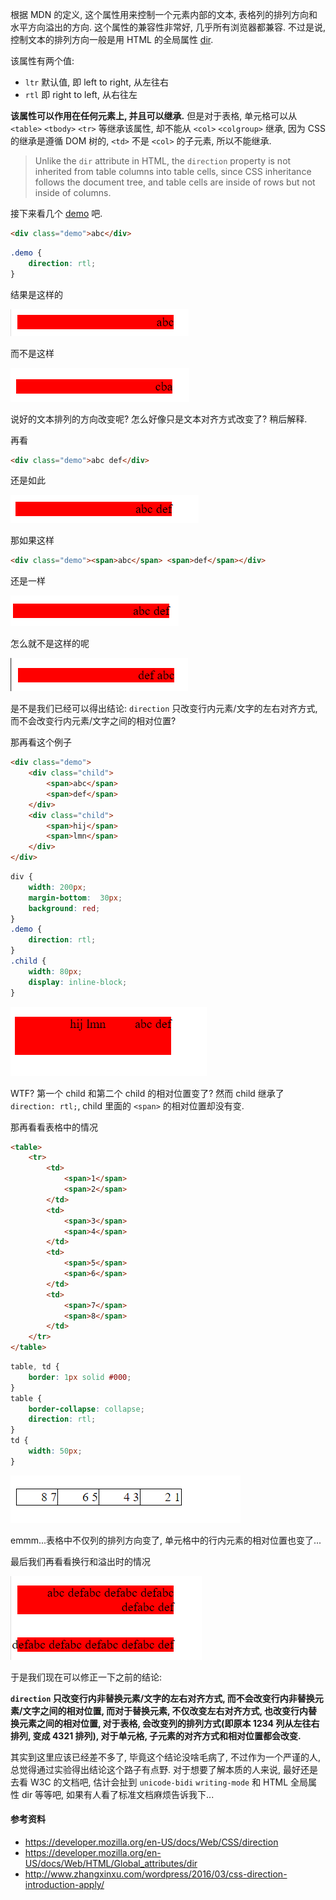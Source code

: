 根据 MDN 的定义, 这个属性用来控制一个元素内部的文本, 表格列的排列方向和水平方向溢出的方向. 这个属性的兼容性非常好, 几乎所有浏览器都兼容. 不过是说, 控制文本的排列方向一般是用 HTML 的全局属性 [dir](https://developer.mozilla.org/en-US/docs/Web/HTML/Global_attributes/dir).

该属性有两个值:

* `ltr` 默认值, 即 left to right, 从左往右
* `rtl` 即 right to left, 从右往左

**该属性可以作用在任何元素上, 并且可以继承.** 但是对于表格, 单元格可以从 `<table>` `<tbody>` `<tr>` 等继承该属性, 却不能从 `<col>` `<colgroup>` 继承, 因为 CSS 的继承是遵循 DOM 树的, `<td>` 不是 `<col>` 的子元素, 所以不能继承.

> Unlike the `dir` attribute in HTML, the `direction` property is not inherited from table columns into table cells, since CSS inheritance follows the document tree, and table cells are inside of rows but not inside of columns.



接下来看几个 [demo](https://github.com/ta7sudan/front-end-demo/blob/master/css/direction/demo0.html) 吧.

```html
<div class="demo">abc</div>
```

```css
.demo {
	direction: rtl;
}
```

结果是这样的

![img24](./images/img24.png)

而不是这样

![img25](./images/img25.png)

说好的文本排列的方向改变呢? 怎么好像只是文本对齐方式改变了? 稍后解释.

再看

```html
<div class="demo">abc def</div>
```

还是如此

![img26](./images/img26.png)

那如果这样

```html
<div class="demo"><span>abc</span> <span>def</span></div>
```

还是一样

![img27](./images/img27.png)

怎么就不是这样的呢

![img28](./images/img28.png)

是不是我们已经可以得出结论: `direction` 只改变行内元素/文字的左右对齐方式, 而不会改变行内元素/文字之间的相对位置?

那再看这个例子

```html
<div class="demo">
	<div class="child">
		<span>abc</span>
		<span>def</span>
	</div>
	<div class="child">
		<span>hij</span>
		<span>lmn</span>
	</div>
</div>
```

```css
div {
	width: 200px;
	margin-bottom:  30px;
	background: red;
}
.demo {
	direction: rtl;
}
.child {
	width: 80px;
	display: inline-block;
}
```

![img29](./images/img29.png)

WTF? 第一个 child 和第二个 child 的相对位置变了?  然而 child 继承了 `direction: rtl;`, child 里面的 `<span>` 的相对位置却没有变.

那再看看表格中的情况

```html
<table>
	<tr>
		<td>
			<span>1</span>
			<span>2</span>
		</td>
		<td>
			<span>3</span>
			<span>4</span>
		</td>
		<td>
			<span>5</span>
			<span>6</span>
		</td>
		<td>
			<span>7</span>
			<span>8</span>
		</td>
	</tr>
</table>
```

```css
table, td {
	border: 1px solid #000;
}
table {
	border-collapse: collapse;
	direction: rtl;
}
td {
	width: 50px;
}
```

![img30](./images/img30.png)

emmm...表格中不仅列的排列方向变了, 单元格中的行内元素的相对位置也变了...

最后我们再看看换行和溢出时的情况

![img31](./images/img31.png)



于是我们现在可以修正一下之前的结论:

 **`direction` 只改变行内非替换元素/文字的左右对齐方式, 而不会改变行内非替换元素/文字之间的相对位置, 而对于替换元素, 不仅改变左右对齐方式, 也改变行内替换元素之间的相对位置, 对于表格, 会改变列的排列方式(即原本 1234 列从左往右排列, 变成 4321 排列), 对于单元格, 子元素的对齐方式和相对位置都会改变.**

其实到这里应该已经差不多了, 毕竟这个结论没啥毛病了, 不过作为一个严谨的人, 总觉得通过实验得出结论这个路子有点野. 对于想要了解本质的人来说, 最好还是去看 W3C 的文档吧, 估计会扯到 `unicode-bidi` `writing-mode` 和 HTML 全局属性 dir 等等吧, 如果有人看了标准文档麻烦告诉我下...



#### 参考资料

* https://developer.mozilla.org/en-US/docs/Web/CSS/direction
* https://developer.mozilla.org/en-US/docs/Web/HTML/Global_attributes/dir
* http://www.zhangxinxu.com/wordpress/2016/03/css-direction-introduction-apply/
